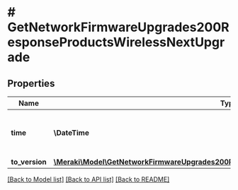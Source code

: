 # # GetNetworkFirmwareUpgrades200ResponseProductsWirelessNextUpgrade

## Properties

Name | Type | Description | Notes
------------ | ------------- | ------------- | -------------
**time** | **\DateTime** | Timestamp of the next scheduled firmware upgrade | [optional]
**to_version** | [**\Meraki\Model\GetNetworkFirmwareUpgrades200ResponseProductsWirelessNextUpgradeToVersion**](GetNetworkFirmwareUpgrades200ResponseProductsWirelessNextUpgradeToVersion.md) |  | [optional]

[[Back to Model list]](../../README.md#models) [[Back to API list]](../../README.md#endpoints) [[Back to README]](../../README.md)
